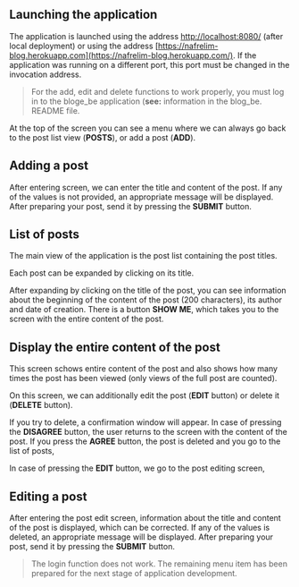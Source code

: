 ## Launching the application

The application is launched using the address [http://localhost:8080/](http://localhost:8080/) (after local deployment) or using the address [https://nafrelim-blog.herokuapp.com](https://nafrelim-blog.herokuapp.com/). If the application was running on a different port, this port must be changed in the invocation address.

> For the add, edit and delete functions to work properly, you must log in to the bloge_be application (**see:** information in the blog_be. README file.

At the top of the screen you can see a menu where we can always go back to the post list view (**POSTS**), or add a post (**ADD**).

## Adding a post

After entering screen, we can enter the title and content of the post. If any of the values is not provided, an appropriate message will be displayed. After preparing your post, send it by pressing the **SUBMIT** button.

## List of posts

The main view of the application is the post list containing the post titles.

Each post can be expanded by clicking on its title.

After expanding by clicking on the title of the post, you can see information about the beginning of the content of the post (200 characters), its author and date of creation. There is a button **SHOW ME**, which takes you to the screen with the entire content of the post.

## Display the entire content of the post

This screen schows entire content of the post and also shows how many times the post has been viewed (only views of the full post are counted).

On this screen, we can additionally edit the post (**EDIT** button) or delete it (**DELETE** button).

If you try to delete, a confirmation window will appear. In case of pressing the **DISAGREE** button, the user returns to the screen with the content of the post. If you press the **AGREE** button, the post is deleted and you go to the list of posts,

In case of pressing the **EDIT** button, we go to the post editing screen,

## Editing a post

After entering the post edit screen, information about the title and content of the post is displayed, which can be corrected. If any of the values is deleted, an appropriate message will be displayed. After preparing your post, send it by pressing the **SUBMIT** button.

> The login function does not work. The remaining menu item has been prepared for the next stage of application development.
>
